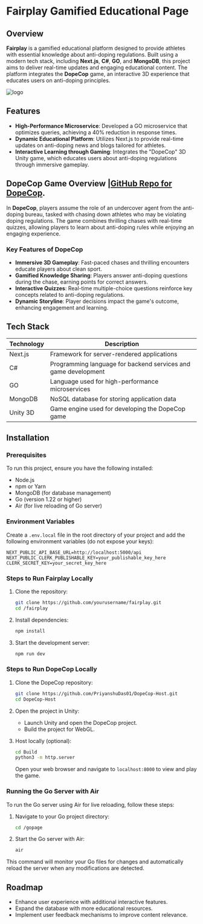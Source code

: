 # Fairplay Gamified Educational Page

## Overview

**Fairplay** is a gamified educational platform designed to provide athletes with essential knowledge about anti-doping regulations. Built using a modern tech stack, including **Next.js**, **C#**, **GO**, and **MongoDB**, this project aims to deliver real-time updates and engaging educational content. The platform integrates the **DopeCop** game, an interactive 3D experience that educates users on anti-doping principles.


![logo](https://github.com/user-attachments/assets/2ae407a0-66b4-461d-bec2-b0ef40605fad)


## Features

- **High-Performance Microservice**: Developed a GO microservice that optimizes queries, achieving a 40% reduction in response times.
- **Dynamic Educational Platform**: Utilizes Next.js to provide real-time updates on anti-doping news and blogs tailored for athletes.
- **Interactive Learning through Gaming**: Integrates the "DopeCop" 3D Unity game, which educates users about anti-doping regulations through immersive gameplay.

## DopeCop Game Overview |[GitHub Repo for DopeCop](https://github.com/PriyanshuDas01/DopeCop-Host).

In **DopeCop**, players assume the role of an undercover agent from the anti-doping bureau, tasked with chasing down athletes who may be violating doping regulations. The game combines thrilling chases with real-time quizzes, allowing players to learn about anti-doping rules while enjoying an engaging experience.

### Key Features of DopeCop

- **Immersive 3D Gameplay**: Fast-paced chases and thrilling encounters educate players about clean sport.
- **Gamified Knowledge Sharing**: Players answer anti-doping questions during the chase, earning points for correct answers.
- **Interactive Quizzes**: Real-time multiple-choice questions reinforce key concepts related to anti-doping regulations.
- **Dynamic Storyline**: Player decisions impact the game's outcome, enhancing engagement and learning.

## Tech Stack

| Technology | Description |
|------------|-------------|
| Next.js    | Framework for server-rendered applications |
| C#         | Programming language for backend services and game development |
| GO         | Language used for high-performance microservices |
| MongoDB    | NoSQL database for storing application data |
| Unity 3D   | Game engine used for developing the DopeCop game |

## Installation

### Prerequisites

To run this project, ensure you have the following installed:

- Node.js
- npm or Yarn
- MongoDB (for database management)
- Go (version 1.22 or higher)
- Air (for live reloading of Go server)

### Environment Variables

Create a `.env.local` file in the root directory of your project and add the following environment variables (do not expose your keys):

```
NEXT_PUBLIC_API_BASE_URL=http://localhost:5000/api
NEXT_PUBLIC_CLERK_PUBLISHABLE_KEY=your_publishable_key_here
CLERK_SECRET_KEY=your_secret_key_here
```

### Steps to Run Fairplay Locally

1. Clone the repository:
   ```bash
   git clone https://github.com/yourusername/fairplay.git
   cd /fairplay
   ```

2. Install dependencies:
   ```bash
   npm install
   ```

3. Start the development server:
   ```bash
   npm run dev
   ```

### Steps to Run DopeCop Locally

1. Clone the DopeCop repository:
   ```bash
   git clone https://github.com/PriyanshuDas01/DopeCop-Host.git
   cd DopeCop-Host
   ```

2. Open the project in Unity:
   - Launch Unity and open the DopeCop project.
   - Build the project for WebGL.

3. Host locally (optional):
   ```bash
   cd Build
   python3 -m http.server
   ```
   Open your web browser and navigate to `localhost:8000` to view and play the game.

### Running the Go Server with Air

To run the Go server using Air for live reloading, follow these steps:

1. Navigate to your Go project directory:
   ```bash
   cd /gopage
   ```

2. Start the Go server with Air:
   ```bash
   air
   ```

This command will monitor your Go files for changes and automatically reload the server when any modifications are detected.

## Roadmap

- Enhance user experience with additional interactive features.
- Expand the database with more educational resources.
- Implement user feedback mechanisms to improve content relevance.

